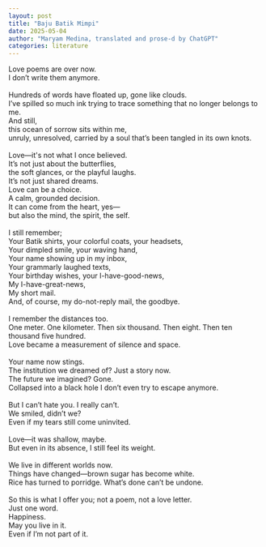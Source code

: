 ```yaml
---
layout: post
title: "Baju Batik Mimpi"
date: 2025-05-04
author: "Maryam Medina, translated and prose-d by ChatGPT"
categories: literature
---
```


Love poems are over now. <br>
I don’t write them anymore.<br>
<br>
Hundreds of words have floated up, gone like clouds. <br>
I’ve spilled so much ink trying to trace something that no longer belongs to me. <br>
And still, <br>
this ocean of sorrow sits within me, <br>
unruly, unresolved, carried by a soul that’s been tangled in its own knots.<br>
<br>
Love—it's not what I once believed. <br>
It’s not just about the butterflies, <br>
the soft glances, or the playful laughs. <br>
It’s not just shared dreams. <br>
Love can be a choice. <br>
A calm, grounded decision. <br>
It can come from the heart, yes—<br>
but also the mind, the spirit, the self.<br>
<br>
I still remember;<br>
Your Batik shirts, your colorful coats, your headsets,<br> 
Your dimpled smile, your waving hand,<br>
Your name showing up in my inbox,<br>
Your grammarly laughed texts,<br>
Your birthday wishes, your I-have-good-news,<br>
My I-have-great-news,<br>
My short mail.<br>
And, of course, my do-not-reply mail, the goodbye.<br>
<br>
I remember the distances too. <br>
One meter. One kilometer. Then six thousand. Then eight. Then ten thousand five hundred. <br>
Love became a measurement of silence and space.<br>
<br>
Your name now stings.<br>
The institution we dreamed of? Just a story now.<br>
The future we imagined? Gone. <br>
Collapsed into a black hole I don’t even try to escape anymore.<br>
<br>
But I can’t hate you. I really can’t.<br>
We smiled, didn’t we? <br>
Even if my tears still come uninvited.<br>
<br>
Love—it was shallow, maybe.<br>
But even in its absence, I still feel its weight.<br>
<br>
We live in different worlds now.<br>
Things have changed—brown sugar has become white.<br>
Rice has turned to porridge. What’s done can’t be undone.<br>
<br>
So this is what I offer you; not a poem, not a love letter. <br>
Just one word.<br>
Happiness.<br>
May you live in it.<br>
Even if I’m not part of it.